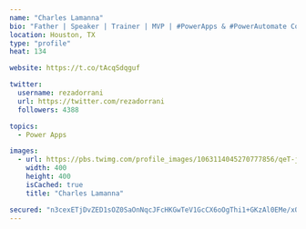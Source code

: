 ```yaml
---
name: "Charles Lamanna"
bio: "Father | Speaker | Trainer | MVP | #PowerApps & #PowerAutomate Community Super User | YouTuber Right-pointing triangle http://youtube.com/c/rezadorrani | Learn - Share - Clockwise rightwards and leftwards open circle arrows"
location: Houston, TX
type: "profile"
heat: 134

website: https://t.co/tAcqSdqguf

twitter:
  username: rezadorrani
  url: https://twitter.com/rezadorrani
  followers: 4388

topics:
  - Power Apps

images:
  - url: https://pbs.twimg.com/profile_images/1063114045270777856/qeT-jpWr_400x400.jpg
    width: 400
    height: 400
    isCached: true
    title: "Charles Lamanna"

secured: "n3cexETjDvZED1sOZ0SaOnNqcJFcHKGwTeV1GcCX6oOgThi1+GKzAl0EMe/xQj3Dup21IJC0R+f8o5zxC2p9bxuXJcZ27e3Uw7aZk2U9AcGBhIDZPb9qGRy3KaRK52Ks/nH0aiCph1f6pDgpfbX5A7u2NH65TO0dx0LUJ+OBYEh7NyXW1kJu3nDGECDPDBY6ykTU7xi+j06g/yMPs2XEIzWEeDDILkOYcZzwUed9OnXmBOhC3209EWmANeKiCYQ307rPD7TQ9zhaNrrBMM+SYU7DkDoChq2d405ng4IjvqR1OJXHHO+tl5MXyXoda92wawk+t5gcQezET17x8e/+xpQ6mjomOFMoomyf/IDErTvTBh8szp9oanpV90n+QqqgIotqhqSlJuJXIlFhEEfdAkMGOHoPp7OA8TXO0pZIrZ8=;uDknVeEgZQJzBVK1FBomNg=="
---
```


